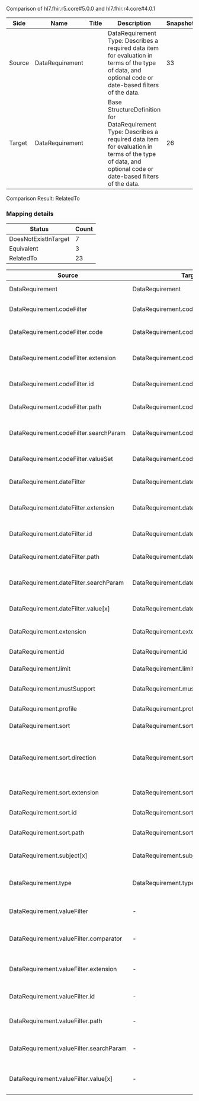 Comparison of hl7.fhir.r5.core#5.0.0 and hl7.fhir.r4.core#4.0.1

| Side | Name | Title | Description | Snapshot | Differential |
| --- | --- | --- | --- | --- | --- |
| Source | DataRequirement |  | DataRequirement Type: Describes a required data item for evaluation in terms of the type of data, and optional code or date-based filters of the data. | 33 | 23 |
| Target | DataRequirement |  | Base StructureDefinition for DataRequirement Type: Describes a required data item for evaluation in terms of the type of data, and optional code or date-based filters of the data. | 26 | 18 |


Comparison Result: RelatedTo


### Mapping details

| Status | Count |
| ------ | ----- |
DoesNotExistInTarget | 7 |
Equivalent | 3 |
RelatedTo | 23 |


| Source | Target | Status | Message |
| ------ | ------ | ------ | ------- |
| DataRequirement | DataRequirement | Equivalent | R5 `DataRequirement` maps as Equivalent to R4 `DataRequirement` |
| DataRequirement.codeFilter | DataRequirement.codeFilter | Equivalent | R5 `DataRequirement.codeFilter` maps as Equivalent to R4 `DataRequirement.codeFilter` |
| DataRequirement.codeFilter.code | DataRequirement.codeFilter.code | Equivalent | R5 `DataRequirement.codeFilter.code` maps as Equivalent to R4 `DataRequirement.codeFilter.code` |
| DataRequirement.codeFilter.extension | DataRequirement.codeFilter.extension | Equivalent | R5 `DataRequirement.codeFilter.extension` maps as Equivalent to R4 `DataRequirement.codeFilter.extension` |
| DataRequirement.codeFilter.id | DataRequirement.codeFilter.id | Equivalent | R5 `DataRequirement.codeFilter.id` maps as Equivalent to R4 `DataRequirement.codeFilter.id` |
| DataRequirement.codeFilter.path | DataRequirement.codeFilter.path | Equivalent | R5 `DataRequirement.codeFilter.path` maps as Equivalent to R4 `DataRequirement.codeFilter.path` |
| DataRequirement.codeFilter.searchParam | DataRequirement.codeFilter.searchParam | Equivalent | R5 `DataRequirement.codeFilter.searchParam` maps as Equivalent to R4 `DataRequirement.codeFilter.searchParam` |
| DataRequirement.codeFilter.valueSet | DataRequirement.codeFilter.valueSet | Equivalent | R5 `DataRequirement.codeFilter.valueSet` maps as Equivalent to R4 `DataRequirement.codeFilter.valueSet` |
| DataRequirement.dateFilter | DataRequirement.dateFilter | Equivalent | R5 `DataRequirement.dateFilter` maps as Equivalent to R4 `DataRequirement.dateFilter` |
| DataRequirement.dateFilter.extension | DataRequirement.dateFilter.extension | Equivalent | R5 `DataRequirement.dateFilter.extension` maps as Equivalent to R4 `DataRequirement.dateFilter.extension` |
| DataRequirement.dateFilter.id | DataRequirement.dateFilter.id | Equivalent | R5 `DataRequirement.dateFilter.id` maps as Equivalent to R4 `DataRequirement.dateFilter.id` |
| DataRequirement.dateFilter.path | DataRequirement.dateFilter.path | Equivalent | R5 `DataRequirement.dateFilter.path` maps as Equivalent to R4 `DataRequirement.dateFilter.path` |
| DataRequirement.dateFilter.searchParam | DataRequirement.dateFilter.searchParam | Equivalent | R5 `DataRequirement.dateFilter.searchParam` maps as Equivalent to R4 `DataRequirement.dateFilter.searchParam` |
| DataRequirement.dateFilter.value[x] | DataRequirement.dateFilter.value[x] | Equivalent | R5 `DataRequirement.dateFilter.value[x]` maps as Equivalent to R4 `DataRequirement.dateFilter.value[x]` |
| DataRequirement.extension | DataRequirement.extension | Equivalent | R5 `DataRequirement.extension` maps as Equivalent to R4 `DataRequirement.extension` |
| DataRequirement.id | DataRequirement.id | Equivalent | R5 `DataRequirement.id` maps as Equivalent to R4 `DataRequirement.id` |
| DataRequirement.limit | DataRequirement.limit | Equivalent | R5 `DataRequirement.limit` maps as Equivalent to R4 `DataRequirement.limit` |
| DataRequirement.mustSupport | DataRequirement.mustSupport | Equivalent | R5 `DataRequirement.mustSupport` maps as Equivalent to R4 `DataRequirement.mustSupport` |
| DataRequirement.profile | DataRequirement.profile | Equivalent | R5 `DataRequirement.profile` maps as Equivalent to R4 `DataRequirement.profile` |
| DataRequirement.sort | DataRequirement.sort | Equivalent | R5 `DataRequirement.sort` maps as Equivalent to R4 `DataRequirement.sort` |
| DataRequirement.sort.direction | DataRequirement.sort.direction | Equivalent | R5 `DataRequirement.sort.direction` maps as Equivalent to R4 `DataRequirement.sort.direction` - direction has compatible required binding for code type: http://hl7.org/fhir/ValueSet/sort-direction|5.0.0 and http://hl7.org/fhir/ValueSet/sort-direction|4.0.1 (Equivalent) |
| DataRequirement.sort.extension | DataRequirement.sort.extension | Equivalent | R5 `DataRequirement.sort.extension` maps as Equivalent to R4 `DataRequirement.sort.extension` |
| DataRequirement.sort.id | DataRequirement.sort.id | Equivalent | R5 `DataRequirement.sort.id` maps as Equivalent to R4 `DataRequirement.sort.id` |
| DataRequirement.sort.path | DataRequirement.sort.path | Equivalent | R5 `DataRequirement.sort.path` maps as Equivalent to R4 `DataRequirement.sort.path` |
| DataRequirement.subject[x] | DataRequirement.subject[x] | Equivalent | R5 `DataRequirement.subject[x]` maps as Equivalent to R4 `DataRequirement.subject[x]` |
| DataRequirement.type | DataRequirement.type | RelatedTo | R5 `DataRequirement.type` maps as RelatedTo to R4 `DataRequirement.type` - (type failed to compare required binding of http://hl7.org/fhir/ValueSet/fhir-types|5.0.0 and http://hl7.org/fhir/ValueSet/all-types|4.0.1) |
| DataRequirement.valueFilter | - | DoesNotExistInTarget | R5 `DataRequirement.valueFilter` does not appear in the target and has no mapping for `DataRequirement`. |
| DataRequirement.valueFilter.comparator | - | DoesNotExistInTarget | R5 `DataRequirement.valueFilter.comparator` does not appear in the target and has no mapping for `DataRequirement`. |
| DataRequirement.valueFilter.extension | - | DoesNotExistInTarget | R5 `DataRequirement.valueFilter.extension` does not appear in the target and has no mapping for `DataRequirement`. |
| DataRequirement.valueFilter.id | - | DoesNotExistInTarget | R5 `DataRequirement.valueFilter.id` does not appear in the target and has no mapping for `DataRequirement`. |
| DataRequirement.valueFilter.path | - | DoesNotExistInTarget | R5 `DataRequirement.valueFilter.path` does not appear in the target and has no mapping for `DataRequirement`. |
| DataRequirement.valueFilter.searchParam | - | DoesNotExistInTarget | R5 `DataRequirement.valueFilter.searchParam` does not appear in the target and has no mapping for `DataRequirement`. |
| DataRequirement.valueFilter.value[x] | - | DoesNotExistInTarget | R5 `DataRequirement.valueFilter.value[x]` does not appear in the target and has no mapping for `DataRequirement`. |

